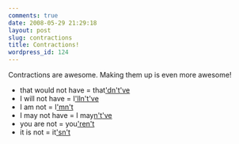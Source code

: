 ```yaml
---
comments: true
date: 2008-05-29 21:29:18
layout: post
slug: contractions
title: Contractions!
wordpress_id: 124
---
```


Contractions are awesome. Making them up is even more awesome!

  * that would not have = that['d](http://en.wiktionary.org/wiki/'d)[n't](http://en.wiktionary.org/wiki/n't)['ve](http://en.wiktionary.org/wiki/'ve) 
  * I will not have = I['ll](http://en.wiktionary.org/wiki/'ll)[n't](http://en.wiktionary.org/wiki/n't)['ve](http://en.wiktionary.org/wiki/'ve) 
  * I am not = I['m](http://en.wiktionary.org/wiki/'m)[n't](http://en.wiktionary.org/wiki/n't) 
  * I may not have = I may[n't](http://en.wiktionary.org/wiki/n't)['ve](http://en.wiktionary.org/wiki/'ve) 
  * you are not = you['re](http://en.wiktionary.org/wiki/'re)[n't](http://en.wiktionary.org/wiki/n't)
  * it is not = it['s](http://en.wiktionary.org/wiki/'s)[n't](http://en.wiktionary.org/wiki/n't)
